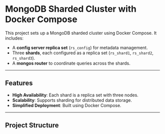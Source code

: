 # MongoDB Sharded Cluster with Docker Compose

This project sets up a MongoDB sharded cluster using Docker Compose. It includes:

- A **config server replica set** (`rs_config`) for metadata management.
- Three **shards**, each configured as a replica set (`rs_shard1`, `rs_shard2`, `rs_shard3`).
- A **mongos router** to coordinate queries across the shards.

---

## Features

- **High Availability**: Each shard is a replica set with three nodes.
- **Scalability**: Supports sharding for distributed data storage.
- **Simplified Deployment**: Built using Docker Compose.

---

## Project Structure

```plaintext
